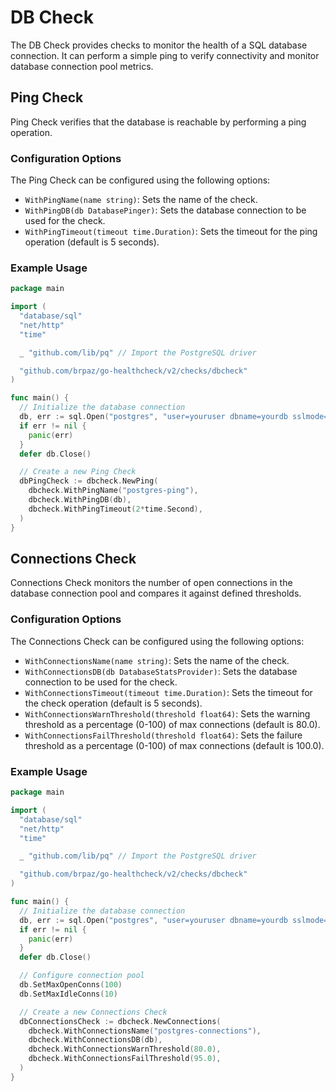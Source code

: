 # DB Check

The DB Check provides checks to monitor the health of a SQL database connection. It can perform a simple ping to verify connectivity and monitor database connection pool metrics.

## Ping Check

Ping Check verifies that the database is reachable by performing a ping operation.

### Configuration Options

The Ping Check can be configured using the following options:

- `WithPingName(name string)`: Sets the name of the check.
- `WithPingDB(db DatabasePinger)`: Sets the database connection to be used for the check.
- `WithPingTimeout(timeout time.Duration)`: Sets the timeout for the ping operation (default is 5 seconds).

### Example Usage

```go
package main

import (
  "database/sql"
  "net/http"
  "time"

  _ "github.com/lib/pq" // Import the PostgreSQL driver

  "github.com/brpaz/go-healthcheck/v2/checks/dbcheck"
)

func main() {
  // Initialize the database connection
  db, err := sql.Open("postgres", "user=youruser dbname=yourdb sslmode=disable")
  if err != nil {
    panic(err)
  }
  defer db.Close()

  // Create a new Ping Check
  dbPingCheck := dbcheck.NewPing(
    dbcheck.WithPingName("postgres-ping"),
    dbcheck.WithPingDB(db),
    dbcheck.WithPingTimeout(2*time.Second),
  )
}
```

## Connections Check

Connections Check monitors the number of open connections in the database connection pool and compares it against defined thresholds.

### Configuration Options

The Connections Check can be configured using the following options:

- `WithConnectionsName(name string)`: Sets the name of the check.
- `WithConnectionsDB(db DatabaseStatsProvider)`: Sets the database connection to be used for the check.
- `WithConnectionsTimeout(timeout time.Duration)`: Sets the timeout for the check operation (default is 5 seconds).
- `WithConnectionsWarnThreshold(threshold float64)`: Sets the warning threshold as a percentage (0-100) of max connections (default is 80.0).
- `WithConnectionsFailThreshold(threshold float64)`: Sets the failure threshold as a percentage (0-100) of max connections (default is 100.0).

### Example Usage

```go
package main

import (
  "database/sql"
  "net/http"
  "time"

  _ "github.com/lib/pq" // Import the PostgreSQL driver

  "github.com/brpaz/go-healthcheck/v2/checks/dbcheck"
)

func main() {
  // Initialize the database connection
  db, err := sql.Open("postgres", "user=youruser dbname=yourdb sslmode=disable")
  if err != nil {
    panic(err)
  }
  defer db.Close()

  // Configure connection pool
  db.SetMaxOpenConns(100)
  db.SetMaxIdleConns(10)

  // Create a new Connections Check
  dbConnectionsCheck := dbcheck.NewConnections(
    dbcheck.WithConnectionsName("postgres-connections"),
    dbcheck.WithConnectionsDB(db),
    dbcheck.WithConnectionsWarnThreshold(80.0),
    dbcheck.WithConnectionsFailThreshold(95.0),
  )
}
```

